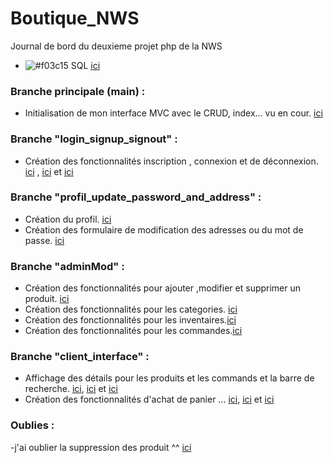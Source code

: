 # Boutique_NWS
Journal de bord du deuxieme projet php de la NWS 

- ![#f03c15](https://via.placeholder.com/15/f03c15/000000?text=+) SQL [ici](https://github.com/Adambizien/Boutique_NWS/commit/b4a8b203c37bdedff5b08a72650c81740fd70276)


### Branche principale (main)  :
- Initialisation de mon interface MVC avec le CRUD, index... vu en cour. [ici](https://github.com/Adambizien/Boutique_NWS/commit/8bb7913d7c2da8524a8079b2384dc58c0c30e45a)
### Branche "login_signup_signout"  :
- Création des fonctionnalités inscription , connexion et de déconnexion.  [ici](https://github.com/Adambizien/Boutique_NWS/commit/95d7c0d69b7ddcdf4bc57c79a7854095a9245769) , [ici](https://github.com/Adambizien/Boutique_NWS/commit/766173286c88439d760970558fecf6345b79b907) et [ici](https://github.com/Adambizien/Boutique_NWS/commit/edfcb43415d95a0fef7ded3ab7a2b1a84e2f0cb3)
### Branche "profil_update_password_and_address"  :
- Création du profil. [ici](https://github.com/Adambizien/Boutique_NWS/commit/437c38e45ddb70de91dd5e74ef0e5f41d1549e29)
- Création des formulaire de modification des adresses ou du mot de passe. [ici](https://github.com/Adambizien/Boutique_NWS/commit/e927bf007c8bccafa53216f775d3ea653589e861) 
### Branche "adminMod"  :
- Création des fonctionnalités pour ajouter ,modifier et supprimer un produit. [ici](https://github.com/Adambizien/Boutique_NWS/commit/f673249f7841e97278977006d7ee06d24d687a91)
- Création des fonctionnalités pour les categories. [ici](https://github.com/Adambizien/Boutique_NWS/commit/1143beb50e4bf78aa82a21ddb4d495baa7174787)
- Création des fonctionnalités pour les inventaires.[ici](https://github.com/Adambizien/Boutique_NWS/commit/59560aac08e6c19771802119ca22b058ac93f102)
- Création des fonctionnalités pour les commandes.[ici](https://github.com/Adambizien/Boutique_NWS/commit/bd22dbfdf0d76eb0a24e3660445776593e853bc1)

### Branche "client_interface" :
- Affichage des détails pour les produits et les commands et la barre de recherche. [ici](https://github.com/Adambizien/Boutique_NWS/commit/a4b4a9f9a01e3166d959bc9c0303fc71c368b9ad), [ici](https://github.com/Adambizien/Boutique_NWS/commit/baf194386c6ffa44e7789333f3bb786b06d97598) et [ici](https://github.com/Adambizien/Boutique_NWS/commit/57025ec78fa8eff2528a65b7127bb4d3cf6b22b0)
- Création des fonctionnalités d'achat de panier ... [ici](https://github.com/Adambizien/Boutique_NWS/commit/399517f1bd67f46d34781680341fc726e8d9899d), [ici](https://github.com/Adambizien/Boutique_NWS/commit/0757abf93e46f6fd33f98db7e03a6b35a4f37e84) et [ici](https://github.com/Adambizien/Boutique_NWS/commit/d14ebf6509f884cec64cb4a68128d7e19f233923)

### Oublies :
-j'ai oublier la suppression des produit ^^ [ici]()
